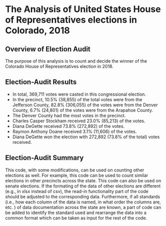 # The Analysis of United States House of Representatives elections in Colorado, 2018
## Overview of Election Audit
The purpose of this analysis is to count and decide the winner of the Colorado House of Representatives election in 2018.
## Election-Audit Results
* In total, 369,711 votes were casted in this congressional election.
* In the precinct, 10.5% (38,855) of the total votes were from the Jefferson County, 82.8% (306,055) of the votes were from the Denver County, 6.7% (24,801) of the votes were from the Arapahoe County.
* The Denver County had the most votes in the precinct.
* Charles Casper Stockham received 23.0% (85,213) of the votes.
* Diana DeGette received 73.8% (272,892) of the votes.
* Raymon Anthony Doane received 3.1% (11,606) of the votes.
* Diana DeGette won the election with 272,892 (73.8% of the total) votes received.
## Election-Audit Summary
This code, with some modifications, can be used on counting other elections as well. For example, this code can be used to count similar elections in other precincts across the state. This code can also be used on senate elections. If the formating of the data of other elections are different (e.g., in xlsx instead of csv), the read-in functionality part of the code should be adjusted to the corresponding data. Furthermore, if all standards (i.e., how each column of the data is named, in what order the columns are, etc. ) of data documentation across the state are known, a part of code can be added to identify the standard used and rearrange the data into a common format which can be taken as input for the rest of the code.
